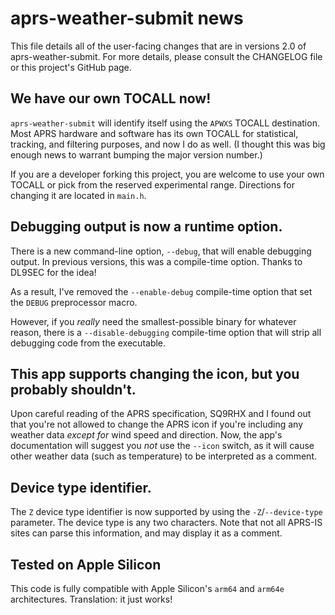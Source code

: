 # aprs-weather-submit news

This file details all of the user-facing changes that are in versions 2.0 of aprs-weather-submit. For more details, please consult the CHANGELOG file or this project's GitHub page.


## We have our own TOCALL now!

`aprs-weather-submit` will identify itself using the `APWXS` TOCALL destination.  Most APRS hardware and software has its own TOCALL for statistical, tracking, and filtering purposes, and now I do as well.  (I thought this was big enough news to warrant bumping the major version number.)

If you are a developer forking this project, you are welcome to use your own TOCALL or pick from the reserved experimental range.  Directions for changing it are located in `main.h`.


## Debugging output is now a runtime option.

There is a new command-line option, `--debug`, that will enable debugging output.  In previous versions, this was a compile-time option.  Thanks to DL9SEC for the idea!

As a result, I've removed the `--enable-debug` compile-time option that set the `DEBUG` preprocessor macro.

However, if you *really* need the smallest-possible binary for whatever reason, there is a `--disable-debugging` compile-time option that will strip all debugging code from the executable.

## This app supports changing the icon, but you probably shouldn't.

Upon careful reading of the APRS specification, SQ9RHX and I found out that you're not allowed to change the APRS icon if you're including any weather data *except for* wind speed and direction.  Now, the app's documentation will suggest you _not_ use the `--icon` switch, as it will cause other weather data (such as temperature) to be interpreted as a comment.


## Device type identifier.

The `Z` device type identifier is now supported by using the `-Z`/`--device-type` parameter.  The device type is any two characters.  Note that not all APRS-IS sites can parse this information, and may display it as a comment.


## Tested on Apple Silicon

This code is fully compatible with Apple Silicon's `arm64` and `arm64e` architectures.  Translation: it just works!
